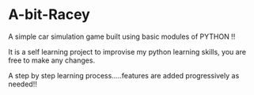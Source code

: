 # A-bit-Racey
A simple car simulation game built using basic modules of PYTHON !!


It is a self learning project to improvise my python learning skills, you are free to make any changes.

A step by step learning process.....features are added progressively as needed!!
